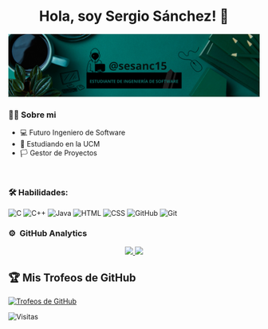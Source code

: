 <div align="center">
  <h1 align="center">Hola, soy Sergio Sánchez!</a> 👋</h1>
</div>
<img src="https://raw.githubusercontent.com/WalterDeRacagua/WalterDeRacagua/main/Banner%20de%20LinkedIn%20Trabajo%20Sencillo.png" alt="Banner de LinkedIn">

### 🥷🏻 Sobre mi

- 💻 Futuro Ingeniero de Software
- 📗 Estudiando en la UCM
- 🏳️ Gestor de Proyectos 
<br>

### 🛠️ Habilidades:
![C](https://img.shields.io/badge/C-%2300599C.svg?style=for-the-badge&logo=c&logoColor=white)
![C++](https://img.shields.io/badge/C++-%2300599C.svg?style=for-the-badge&logo=c%2B%2B&logoColor=white)
![Java](https://img.shields.io/badge/Java-%23ED8B00.svg?style=for-the-badge&logo=java&logoColor=white)
![HTML](https://img.shields.io/badge/HTML-%23E34F26.svg?style=for-the-badge&logo=html5&logoColor=white)
![CSS](https://img.shields.io/badge/CSS-%231572B6.svg?style=for-the-badge&logo=css3&logoColor=white)
![GitHub](https://img.shields.io/badge/GitHub-%23121011.svg?style=for-the-badge&logo=github&logoColor=white)
![Git](https://img.shields.io/badge/Git-%23E34F26.svg?style=for-the-badge&logo=git&logoColor=white)
<br>


### ⚙️ &nbsp;GitHub Analytics

<p align="center">
<a href="https://github.com/WalterDeRacagua">
  <img height="180em" src="https://github-readme-stats-eight-theta.vercel.app/api?username=WalterDeRacagua&show_icons=true&theme=algolia&include_all_commits=true&count_private=true"/>
  <img height="180em" src="https://github-readme-stats-eight-theta.vercel.app/api/top-langs/?username=WalterDeRacagua&layout=compact&langs_count=8&theme=algolia"/>
</a>

## 🏆 Mis Trofeos de GitHub
[![Trofeos de GitHub](https://github-profile-trophy.vercel.app/?username=WalterDeRacagua&theme=gruvbox)](https://github.com/ryo-ma/github-profile-trophy)

![Visitas](https://visitor-badge.glitch.me/badge?page_id=WalterDeRacagua.WalterDeRacagua)
